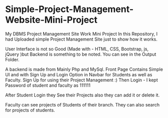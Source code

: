 # Simple-Project-Management-Website-Mini-Project

My DBMS Project Management Site Work Mini Project
In this Repository, I had Uploaded simple Project Management Site just to show how it works.

User Interface is not so Good (Made with - HTML, CSS, Bootstrap, js, jQuery )but Backend is something to be noted.
You can see in the Output Folder.

A backend is made from Mainly Php and MySql.
Front Page Contains Simple UI and with Sign Up and Login Option in Navbar for Students as well as Faculty.
Sign Up for using their Project Management :)
Then Login - I kept Password of student and faculty as 111111 

After Student Login they See their Projects also they can add it or delete it.

Faculty can see projects of Students of their branch. They can also search for projects of students.
